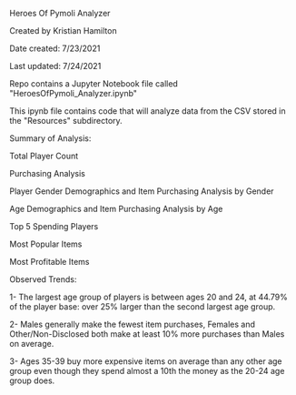 Heroes Of Pymoli Analyzer

Created by Kristian Hamilton

Date created: 7/23/2021

Last updated: 7/24/2021

Repo contains a Jupyter Notebook file called "HeroesOfPymoli_Analyzer.ipynb"

This ipynb file contains code that will analyze data from the CSV stored in the "Resources" subdirectory.

Summary of Analysis:

Total Player Count

Purchasing Analysis

Player Gender Demographics and Item Purchasing Analysis by Gender

Age Demographics and Item Purchasing Analysis by Age

Top 5 Spending Players

Most Popular Items

Most Profitable Items


Observed Trends:

1- The largest age group of players is between ages 20 and 24, at 44.79% of the player base: over 25% larger than the second largest age group.

2- Males generally make the fewest item purchases, Females and Other/Non-Disclosed both make at least 10% more purchases than Males on average.

3- Ages 35-39 buy more expensive items on average than any other age group even though they spend almost a 10th the money as the 20-24 age group does.